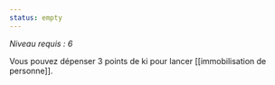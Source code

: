 ```yaml
---
status: empty
---
```

*Niveau requis : 6*

Vous pouvez dépenser 3 points de ki pour lancer [[immobilisation de personne]].